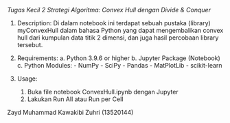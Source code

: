 *Tugas Kecil 2 Strategi Algoritma: Convex Hull dengan Divide & Conquer*

1. Description:
    Di dalam notebook ini terdapat sebuah pustaka (library) myConvexHull dalam bahasa Python yang dapat mengembalikan convex hull dari kumpulan data titik 2 dimensi, dan juga hasil percobaan library tersebut. 

2. Requirements:
    a. Python 3.9.6 or higher
    b. Jupyter Package (Notebook)
    c. Python Modules:
        - NumPy
        - SciPy
        - Pandas
        - MatPlotLib
        - scikit-learn

3. Usage:
    1. Buka file notebook ConvexHull.ipynb dengan Jupyter
    2. Lakukan Run All atau Run per Cell

Zayd Muhammad Kawakibi Zuhri (13520144)